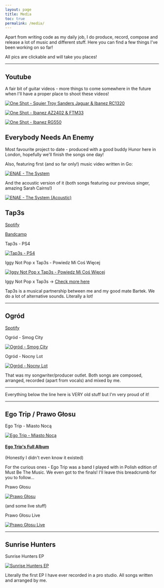 ```yaml
---
layout: page
title: Media
toc: true
permalink: /media/
---
```


Apart from writing code as my daily job, I do produce, record, compose and release a lot of music and different stuff. Here you can find a few things I've been working on so far!

All pics are clickable and will take you places!

---

## Youtube

A fair bit of guitar videos - more things to come somewhere in the future when I'll have a proper place to shoot these videos!

[![One Shot - Squier Troy Sanders Jaguar & Ibanez RC1320](http://img.youtube.com/vi/T-HM6lyanlI/0.jpg)](https://www.youtube.com/watch?v=T-HM6lyanlI)

[![One Shot - Ibanez AZ2402 & FTM33](http://img.youtube.com/vi/HI-AeAqtmn4/0.jpg)](https://www.youtube.com/watch?v=HI-AeAqtmn4)

[![One Shot - Ibanez RG550](http://img.youtube.com/vi/jH26_s4207U/0.jpg)](https://www.youtube.com/watch?v=jH26_s4207U)

## Everybody Needs An Enemy

Most favourite project to date - produced with a good buddy Hunor here in London, hopefully we'll finish the songs one day!

Also, featuring first (and so far only!) music video written in Go:

[![ENAE - The System](http://img.youtube.com/vi/-_-2EpUqb9g/0.jpg)](https://www.youtube.com/watch?v=-_-2EpUqb9g "ENAE - The System")

And the acoustic version of it (both songs featuring our previous singer, amazing Sarah Cairns!)

[![ENAE - The System (Acoustic)](http://img.youtube.com/vi/b1fZCNhTVFw/0.jpg)](https://www.youtube.com/watch?v=b1fZCNhTVFw "ENAE - The System (Acoustic)")

## Tap3s

[Spotify](https://open.spotify.com/artist/11snR6DNci1YazNpAzJzSF?si=1V2DFuoIQ7KOztun5ENDMg) 

[Bandcamp](https://tap3s.bandcamp.com/)

Tap3s - PS4

[![Tap3s - PS4](http://img.youtube.com/vi/xW_buHhVFqw/0.jpg)](http://www.youtube.com/watch?v=xW_buHhVFqw "Tap3s - PS4")

Iggy Not Pop x Tap3s - Powiedz Mi Coś Więcej

[![Iggy Not Pop x Tap3s - Powiedz Mi Coś Więcej](http://img.youtube.com/vi/seUh9RCKXiM/0.jpg)](http://www.youtube.com/watch?v=seUh9RCKXiM "Iggy Not Pop x Tap3s - Powiedz Mi Coś Więcej")

Iggy Not Pop x Tap3s -> [Check more here](https://id.ffm.to/powiedzmicos)

Tap3s is a musical partnership between me and my good mate Bartek. We do a lot of alternative sounds. Literally a lot!

---

## Ogród

[Spotify](https://open.spotify.com/artist/08GCf4AAuCcRxJN32DaFs0?si=nP8ZnJ-6QA-KZ_zcdtWISg)

Ogród - Smog City

[![Ogród - Smog City](http://img.youtube.com/vi/DNssZeG_0Qg/0.jpg)](http://www.youtube.com/watch?v=DNssZeG_0Qg "Ogród - Smog City")

Ogród - Nocny Lot

[![Ogród - Nocny Lot](http://img.youtube.com/vi/w-QOgWvcgig/0.jpg)](http://www.youtube.com/watch?v=w-QOgWvcgig "Ogród - Nocny Lot")

That was my songwriter/producer outlet. Both songs are composed, arranged, recorded (apart from vocals) and mixed by me.

---

Everything below the line here is VERY old stuff but I'm very proud of it!

---

## Ego Trip / Prawo Głosu

Ego Trip - Miasto Nocą

[![Ego Trip - Miasto Nocą](http://img.youtube.com/vi/Arxd0zraGDs/0.jpg)](http://www.youtube.com/watch?v=Arxd0zraGDs "Ego Trip - Miasto Nocą")

#### [Ego Trip's Full Album](https://www.youtube.com/playlist?list=PLywWxNJsXt2Sm3XeFBhZW2JCWplDbVhFJ)
(Honestly I didn't even know it existed)

For the curious ones - Ego Trip was a band I played with in Polish edition of Must Be The Music. We even got to the finals! I'll leave this breadcrumb for you to follow...

Prawo Głosu

[![Prawo Głosu](http://img.youtube.com/vi/SGs3KmO5ejM/0.jpg)](http://www.youtube.com/watch?v=SGs3KmO5ejM "Prawo Głosu")

(and some live stuff)

Prawo Głosu Live

[![Prawo Głosu Live](http://img.youtube.com/vi/5ZIxLsQzgi4/0.jpg)](http://www.youtube.com/watch?v=5ZIxLsQzgi4 "Prawo Głosu Live")

---

## Sunrise Hunters

Sunrise Hunters EP

[![Sunrise Hunters EP](http://img.youtube.com/vi/_20T4qx6jxY/0.jpg)](http://www.youtube.com/watch?v=_20T4qx6jxY "Sunrise Hunters EP")

Literally the first EP I have ever recorded in a pro studio. All songs written and arranged by me.

